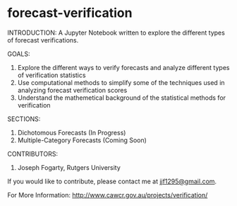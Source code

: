 # forecast-verification
INTRODUCTION:
A Jupyter Notebook written to explore the different types of forecast verifications.

GOALS:
1. Explore the different ways to verify forecasts and analyze different types of verification statistics
2. Use computational methods to simplify some of the techniques used in analyzing forecast verification scores
3. Understand the mathemetical background of the statistical methods for verification 

SECTIONS:
1. Dichotomous Forecasts (In Progress)
2. Multiple-Category Forecasts (Coming Soon)

CONTRIBUTORS:
1. Joseph Fogarty, Rutgers University

If you would like to contribute, please contact me at jjf1295@gmail.com.

For More Information: http://www.cawcr.gov.au/projects/verification/
